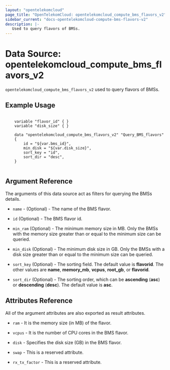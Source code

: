 ```yaml
---
layout: "opentelekomcloud"
page_title: "OpenTelekomCloud: opentelekomcloud_compute_bms_flavors_v2"
sidebar_current: "docs-opentelekomcloud-compute-bms-flavors-v2"
description: |-
   Used to query flavors of BMSs.
---
```


# Data Source: opentelekomcloud_compute_bms_flavors_v2

`opentelekomcloud_compute_bms_flavors_v2` used to query flavors of BMSs.

## Example Usage

```hcl
    
    variable "flavor_id" { }
    variable "disk_size" { }

    data "opentelekomcloud_compute_bms_flavors_v2" "Query_BMS_flavors" 
    {
        id = "${var.bms_id}",
        min_disk = "${var.disk_size}",
        sort_key = "id",
        sort_dir = "desc",
    }
    
```

## Argument Reference

The arguments of this data source act as filters for querying the BMSs details.

* `name` - (Optional) - The name of the BMS flavor.

* `id` (Optional) - The BMS flavor id.

* `min_ram` (Optional) - The minimum memory size in MB. Only the BMSs with the memory size greater than or equal to the minimum size can be queried.

* `min_disk` (Optional) - The minimum disk size in GB. Only the BMSs with a disk size greater than or equal to the minimum size can be queried.

* `sort_key` (Optional) - The sorting field. The default value is **flavorid**. The other values are **name**, **memory_mb**, **vcpus**, **root_gb**, or **flavorid**.

* `sort_dir` (Optional) - The sorting order, which can be **ascending** (**asc**) or **descending** (**desc**). The default value is **asc**.

## Attributes Reference

All of the argument attributes are also exported as result attributes. 

* `ram` - It is the memory size (in MB) of the flavor.

* `vcpus` - It is the number of CPU cores in the BMS flavor.

* `disk` - Specifies the disk size (GB) in the BMS flavor.

* `swap` -  This is a reserved attribute.

* `rx_tx_factor` - This is a reserved attribute.
